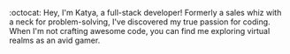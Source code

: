 :octocat: Hey, I'm Katya, a full-stack developer! Formerly a sales whiz with a neck for problem-solving, I've discovered my true passion for coding. When I'm not crafting awesome code, you can find me exploring virtual realms as an avid gamer.


<!---
t0kyolover/t0kyolover is a ✨ special ✨ repository because its `README.md` (this file) appears on your GitHub profile.
You can click the Preview link to take a look at your changes.
--->
